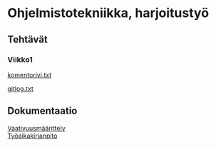 # Ohjelmistotekniikka, harjoitustyö
## Tehtävät
### Viikko1

[komentorivi.txt](https://github.com/Pentza/ot-harjoitustyo/blob/master/laskarit/viikko1/komentorivi.txt)  

[gitlog.txt](https://github.com/Pentza/ot-harjoitustyo/blob/master/laskarit/viikko1/gitlog.txt)
  
## Dokumentaatio

[Vaativuusmäärittely](https://github.com/Pentza/ot-harjoitustyo/blob/master/documentation/vaativuusmaarittely.md)  
[Työaikakirjanpito](https://github.com/Pentza/ot-harjoitustyo/blob/master/documentation/tyoaikakirjanpito.md)

